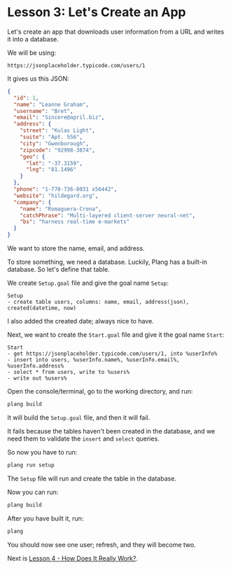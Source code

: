 # Lesson 3: Let's Create an App

Let's create an app that downloads user information from a URL and writes it into a database.

We will be using:
```curl
https://jsonplaceholder.typicode.com/users/1
```

It gives us this JSON:
```json
{
  "id": 1,
  "name": "Leanne Graham",
  "username": "Bret",
  "email": "Sincere@april.biz",
  "address": {
    "street": "Kulas Light",
    "suite": "Apt. 556",
    "city": "Gwenborough",
    "zipcode": "92998-3874",
    "geo": {
      "lat": "-37.3159",
      "lng": "81.1496"
    }
  },
  "phone": "1-770-736-8031 x56442",
  "website": "hildegard.org",
  "company": {
    "name": "Romaguera-Crona",
    "catchPhrase": "Multi-layered client-server neural-net",
    "bs": "harness real-time e-markets"
  }
}
```

We want to store the name, email, and address.

To store something, we need a database. Luckily, Plang has a built-in database. So let's define that table.

We create `Setup.goal` file and give the goal name `Setup`:

```plang
Setup
- create table users, columns: name, email, address(json), created(datetime, now)
```

I also added the created date; always nice to have.

Next, we want to create the `Start.goal` file and give it the goal name `Start`:

```plang
Start
- get https://jsonplaceholder.typicode.com/users/1, into %userInfo%
- insert into users, %userInfo.name%, %userInfo.email%, %userInfo.address%
- select * from users, write to %users%
- write out %users%
```

Open the console/terminal, go to the working directory, and run:
```bash
plang build
```

It will build the `Setup.goal` file, and then it will fail.

It fails because the tables haven't been created in the database, and we need them to validate the `insert` and `select` queries.

So now you have to run:
```bash
plang run setup
```

The `Setup` file will run and create the table in the database.

Now you can run:
```bash
plang build
```

After you have built it, run:
```bash
plang
```

You should now see one user; refresh, and they will become two.

Next is [Lesson 4 - How Does It Really Work?](./Lesson%204.md).